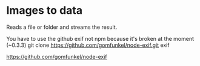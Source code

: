Images to data
===========

Reads a file or folder and streams the result. 

You have to use the github exif not npm because it's broken at the moment (~0.3.3)
git clone https://github.com/gomfunkel/node-exif.git exif


https://github.com/gomfunkel/node-exif




